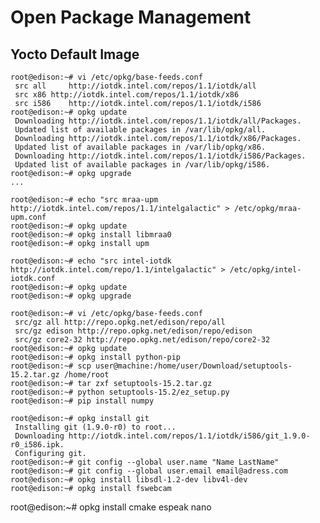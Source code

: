 Open Package Management
==

## Yocto Default Image

    root@edison:~# vi /etc/opkg/base-feeds.conf
     src all     http://iotdk.intel.com/repos/1.1/iotdk/all
     src x86 http://iotdk.intel.com/repos/1.1/iotdk/x86
     src i586    http://iotdk.intel.com/repos/1.1/iotdk/i586
    root@edison:~# opkg update
     Downloading http://iotdk.intel.com/repos/1.1/iotdk/all/Packages.
     Updated list of available packages in /var/lib/opkg/all.
     Downloading http://iotdk.intel.com/repos/1.1/iotdk/x86/Packages.
     Updated list of available packages in /var/lib/opkg/x86.
     Downloading http://iotdk.intel.com/repos/1.1/iotdk/i586/Packages.
     Updated list of available packages in /var/lib/opkg/i586.
    root@edison:~# opkg upgrade
    ...

    root@edison:~# echo "src mraa-upm http://iotdk.intel.com/repos/1.1/intelgalactic" > /etc/opkg/mraa-upm.conf
    root@edison:~# opkg update
    root@edison:~# opkg install libmraa0
    root@edison:~# opkg install upm

    root@edison:~# echo "src intel-iotdk http://iotdk.intel.com/repo/1.1/intelgalactic" > /etc/opkg/intel-iotdk.conf
    root@edison:~# opkg update
    root@edison:~# opkg upgrade

    root@edison:~# vi /etc/opkg/base-feeds.conf
     src/gz all http://repo.opkg.net/edison/repo/all
     src/gz edison http://repo.opkg.net/edison/repo/edison
     src/gz core2-32 http://repo.opkg.net/edison/repo/core2-32
    root@edison:~# opkg update
    root@edison:~# opkg install python-pip
    root@edison:~# scp user@machine:/home/user/Download/setuptools-15.2.tar.gz /home/root
    root@edison:~# tar zxf setuptools-15.2.tar.gz
    root@edison:~# python setuptools-15.2/ez_setup.py
    root@edison:~# pip install numpy

    root@edison:~# opkg install git
     Installing git (1.9.0-r0) to root...
     Downloading http://iotdk.intel.com/repos/1.1/iotdk/i586/git_1.9.0-r0_i586.ipk.
     Configuring git.
    root@edison:~# git config --global user.name "Name LastName"
    root@edison:~# git config --global user.email email@adress.com
    root@edison:~# opkg install libsdl-1.2-dev libv4l-dev
    root@edison:~# opkg install fswebcam

root@edison:~# opkg install cmake espeak nano 
